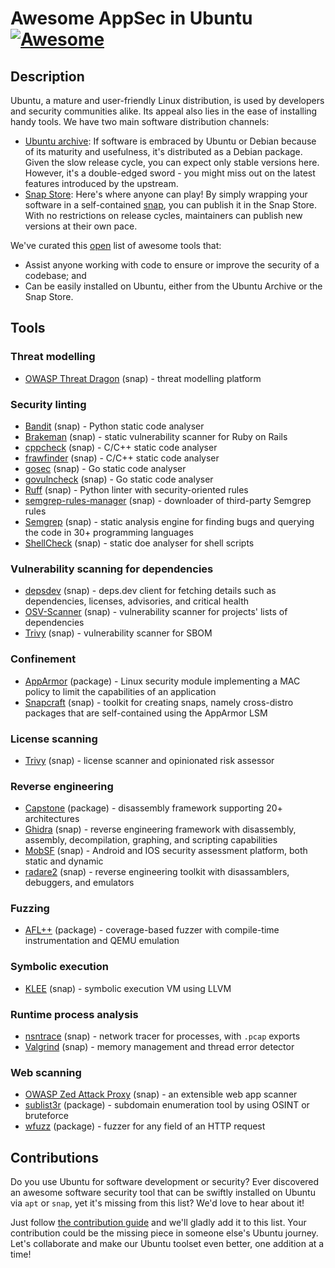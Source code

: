 # Awesome AppSec in Ubuntu [![Awesome](https://awesome.re/badge.svg)](https://awesome.re)

## Description

Ubuntu, a mature and user-friendly Linux distribution, is used by developers and security communities alike. Its appeal also lies in the ease of installing handy tools. We have two main software distribution channels:

- [Ubuntu archive](https://packages.ubuntu.com): If software is embraced by Ubuntu or Debian because of its maturity and usefulness, it's distributed as a Debian package. Given the slow release cycle, you can expect only stable versions here. However, it's a double-edged sword - you might miss out on the latest features introduced by the upstream.
- [Snap Store](https://snapcraft.io): Here's where anyone can play! By simply wrapping your software in a self-contained [snap](https://snapcraft.io/about), you can publish it in the Snap Store. With no restrictions on release cycles, maintainers can publish new versions at their own pace.

We've curated this [open](#contributions) list of awesome tools that:

- Assist anyone working with code to ensure or improve the security of a codebase; and
- Can be easily installed on Ubuntu, either from the Ubuntu Archive or the Snap Store.

## Tools

### Threat modelling

- [OWASP Threat Dragon](https://snapcraft.io/threat-dragon) (snap) - threat modelling platform

### Security linting

- [Bandit](https://snapcraft.io/bandit) (snap) - Python static code analyser
- [Brakeman](https://snapcraft.io/brakeman) (snap) - static vulnerability scanner for Ruby on Rails
- [cppcheck](https://snapcraft.io/cppcheck) (snap) - C/C++ static code analyser
- [frawfinder](https://snapcraft.io/flawfinder) (snap) - C/C++ static code analyser
- [gosec](https://snapcraft.io/gosec) (snap) - Go static code analyser
- [govulncheck](https://snapcraft.io/govulncheck) (snap) - Go static code analyser
- [Ruff](https://snapcraft.io/ruff) (snap) - Python linter with security-oriented rules
- [semgrep-rules-manager](https://snapcraft.io/semgrep-rules-manager) (snap) - downloader of third-party Semgrep rules
- [Semgrep](https://snapcraft.io/semgrep) (snap) - static analysis engine for finding bugs and querying the code in 30+ programming languages
- [ShellCheck](https://snapcraft.io/shellcheck) (snap) - static doe analyser for shell scripts

### Vulnerability scanning for dependencies

- [depsdev](https://snapcraft.io/depsdev) (snap) - deps.dev client for fetching details such as dependencies, licenses, advisories, and critical health
- [OSV-Scanner](https://snapcraft.io/osv-scanner) (snap) - vulnerability scanner for projects' lists of dependencies
- [Trivy](https://snapcraft.io/trivy) (snap) - vulnerability scanner for SBOM

### Confinement

- [AppArmor](https://packages.ubuntu.com/search?searchon=sourcenames&keywords=apparmor) (package) - Linux security module implementing a MAC policy to limit the capabilities of an application
- [Snapcraft](https://snapcraft.io/snapcraft) (snap) - toolkit for creating snaps, namely cross-distro packages that are self-contained using the AppArmor LSM

### License scanning

- [Trivy](https://snapcraft.io/trivy) (snap) - license scanner and opinionated risk assessor

### Reverse engineering

- [Capstone](https://packages.ubuntu.com/search?searchon=sourcenames&keywords=capstone) (package) - disassembly framework supporting 20+ architectures
- [Ghidra](https://snapcraft.io/ghidra) (snap) - reverse engineering framework with disassembly, assembly, decompilation, graphing, and scripting capabilities
- [MobSF](https://snapcraft.io/mobsf) (snap) - Android and IOS security assessment platform, both static and dynamic
- [radare2](https://snapcraft.io/radare2) (snap) - reverse engineering toolkit with disassamblers, debuggers, and emulators

### Fuzzing

- [AFL++](https://packages.ubuntu.com/search?searchon=sourcenames&keywords=aflplusplus) (package) - coverage-based fuzzer with compile-time instrumentation and QEMU emulation

### Symbolic execution

- [KLEE](https://snapcraft.io/klee) (snap) - symbolic execution VM using LLVM

### Runtime process analysis

- [nsntrace](https://snapcraft.io/nsntrace) (snap) - network tracer for processes, with `.pcap` exports
- [Valgrind](https://snapcraft.io/valgrind) (snap) - memory management and thread error detector

### Web scanning

- [OWASP Zed Attack Proxy](https://snapcraft.io/zaproxy) (snap) - an extensible web app scanner
- [sublist3r](https://packages.ubuntu.com/search?searchon=sourcenames&keywords=sublist3r) (package) - subdomain enumeration tool by using OSINT or bruteforce
- [wfuzz](https://packages.ubuntu.com/search?searchon=sourcenames&keywords=wfuzz) (package) - fuzzer for any field of an HTTP request

## Contributions

Do you use Ubuntu for software development or security? Ever discovered an awesome software security tool that can be swiftly installed on Ubuntu via `apt` or `snap`, yet it's missing from this list? We'd love to hear about it!

Just follow [the contribution guide](CONTRIBUTING.md) and we'll gladly add it to this list. Your contribution could be the missing piece in someone else's Ubuntu journey. Let's collaborate and make our Ubuntu toolset even better, one addition at a time!

